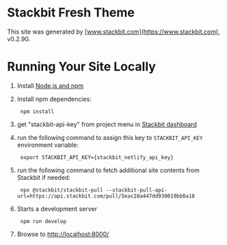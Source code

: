 # Stackbit Fresh Theme

This site was generated by [www.stackbit.com](https://www.stackbit.com), v0.2.90.

# Running Your Site Locally

1. Install [Node.js and npm](https://nodejs.org/en/)

1. Install npm dependencies:

        npm install

1. get "stackbit-api-key" from project menu in [Stackbit dashboard](https://app.stackbit.com/dashboard)

1. run the following command to assign this key to `STACKBIT_API_KEY` environment variable:

        export STACKBIT_API_KEY={stackbit_netlify_api_key}

1. run the following command to fetch additional site contents from Stackbit if needed:

        npx @stackbit/stackbit-pull --stackbit-pull-api-url=https://api.stackbit.com/pull/5eac28a447dd930019bb0a18

1. Starts a development server

        npm run develop

1. Browse to [http://localhost:8000/](http://localhost:8000/)
